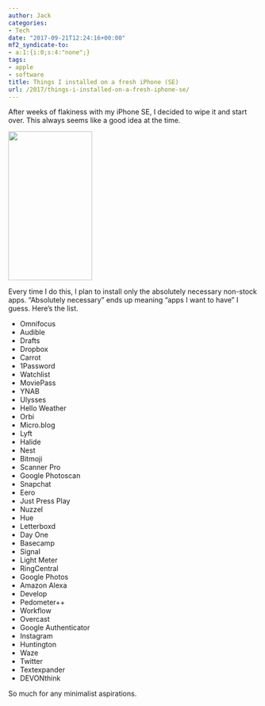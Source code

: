 ```yaml
---
author: Jack
categories:
- Tech
date: "2017-09-21T12:24:16+00:00"
mf2_syndicate-to:
- a:1:{i:0;s:4:"none";}
tags:
- apple
- software
title: Things I installed on a fresh iPhone (SE)
url: /2017/things-i-installed-on-a-fresh-iphone-se/
---
```

After weeks of flakiness with my iPhone SE, I decided to wipe it and start over. This always seems like a good idea at the time.

<img class="wp-image-187 size-medium alignnone" src="/img/2017/09/IMG_0001-169x300.jpg" alt="" width="169" height="300" srcset="/img/2017/09/IMG_0001-169x300.jpg 169w, /img/2017/09/IMG_0001-577x1024.jpg 577w, /img/2017/09/IMG_0001-394x700.jpg 394w, /img/2017/09/IMG_0001.jpg 640w" sizes="(max-width: 169px) 100vw, 169px" />

Every time I do this, I plan to install only the absolutely necessary non-stock apps. &#8220;Absolutely necessary&#8221; ends up meaning &#8220;apps I want to have&#8221; I guess. Here&#8217;s the list.

  * Omnifocus
  * Audible
  * Drafts
  * Dropbox
  * Carrot
  * 1Password
  * Watchlist
  * MoviePass
  * YNAB
  * Ulysses
  * Hello Weather
  * Orbi
  * Micro.blog
  * Lyft
  * Halide
  * Nest
  * Bitmoji
  * Scanner Pro
  * Google Photoscan
  * Snapchat
  * Eero
  * Just Press Play
  * Nuzzel
  * Hue
  * Letterboxd
  * Day One
  * Basecamp
  * Signal
  * Light Meter
  * RingCentral
  * Google Photos
  * Amazon Alexa
  * Develop
  * Pedometer++
  * Workflow
  * Overcast
  * Google Authenticator
  * Instagram
  * Huntington
  * Waze
  * Twitter
  * Textexpander
  * DEVONthink

So much for any minimalist aspirations.